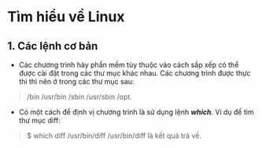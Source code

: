 # Tìm hiểu về Linux
## 1. Các lệnh cơ bản
* Các chương trình hày phần mềm tùy thuộc vào cách sắp xếp có thể được cài đặt trong các thư mục khác nhau. Các chương trình được thực thi thì nên ở trong các thư mục sau:
>/bin
>/usr/bin
>/sbin
>/usr/sbin
>/opt.
* Có một cách để định vị chương trình là sử dụng lệnh ***which***. Ví dụ để tìm thư mục diff:
>$ which diff
>/usr/bin/diff
/usr/bin/diff là kết quả trả về.
